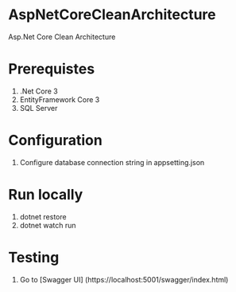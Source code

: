 # AspNetCoreCleanArchitecture
Asp.Net Core Clean Architecture

# Prerequistes
1. .Net Core 3
2. EntityFramework Core 3
2. SQL Server

# Configuration
1. Configure database connection string in appsetting.json

# Run locally
1. dotnet restore
2. dotnet watch run

# Testing
1. Go to [Swagger UI] (https://localhost:5001/swagger/index.html)
